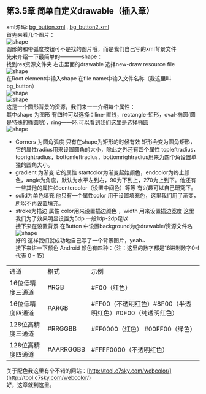 ## 第3.5章 简单自定义drawable（插入章）
xml源码:
[bg_button.xml](https://github.com/weiyashuai123/TeacherAssiatant-detailed/raw/master/src/bg_button.xml) ,
[bg_button2.xml](https://github.com/weiyashuai123/TeacherAssiatant-detailed/raw/master/src/bg_button2.xml)</br>
首先来看几个图片：</br>
![shape](https://github.com/weiyashuai123/TeacherAssiatant-detailed/blob/master/image/3.5.7.png "shape")</br>
圆形的和带弧度按钮可不是找的图片哦，而是我们自己写的xml背景文件</br>
先来介绍一下最简单的————shape：</br>
找到res资源文件夹 右击里面的drawable 选择new-draw resource file</br>
![shape](https://github.com/weiyashuai123/TeacherAssiatant-detailed/blob/master/image/3.5.1.png "shape")</br>
在Root element中输入shape 在file name中输入文件名称（我这里叫bg_button）</br>
![shape](https://github.com/weiyashuai123/TeacherAssiatant-detailed/blob/master/image/3.5.2.png "shape")</br>
![shape](https://github.com/weiyashuai123/TeacherAssiatant-detailed/blob/master/image/3.5.5.png "shape")</br>
这是一个圆形背景的资源，我们来一一介绍每个属性：</br>
其中shape 为图形 有四种可以选择：line-直线，rectangle-矩形，oval-椭圆(圆是特殊的椭圆哟)，ring——环.可以看到我们这里是选择椭圆</br>
![shape](https://github.com/weiyashuai123/TeacherAssiatant-detailed/blob/master/image/3.5.3.png "shape")</br>
* Corners 为圆角弧度 只有在shape为矩形的时候有效 矩形会变为圆角矩形，它的属性radius用来设置圆角的大小，除此之外还有四个属性 topleftradius，toprightradius，bottomleftradius，bottomrightradius用来为四个角设置单独的圆角大小。</br>
* gradient 为渐变 它的属性 startcolor为渐变起始颜色，endcolor为终止颜色，angle为角度，默认为水平左到右，90为下到上，270为上到下。他还有一些其他的属性如centercolor（设置中间色）等等 有兴趣可以自己研究下。</br>
* solid为单色填充 他只有一个属性color 用于设置填充色，这里我们用了渐变，所以不再设置填充。</br>
* stroke为描边 属性 color用来设置描边颜色 ，width 用来设置描边宽度 这里我们为了效果明显设置为5dp 一般1dp-2dp足以</br>
接下来在设置背景 在Button 中设置background为@drawable/资源文件名</br>
![shape](https://github.com/weiyashuai123/TeacherAssiatant-detailed/blob/master/image/3.5.6.png "shape")</br>
好的 这样我们就成功地自己写了一个背景图片，yeah~</br>
接下来讲一下颜色 Android 颜色有四种：（注：这里的数字都是16进制数字0-f代表 0 - 15）</br>
  
<table>
	<tr>
		<td>通道</td>
		<td>格式</td>
		<td>示例</td>
	</tr>
	<tr>
		<td>16位低精度三通道</td>
		<td>#RGB</td>
		<td>#F00（红色）</td>
	</tr>
	<tr>
		<td>16位低精度四通道</td>
		<td>#ARGB</td>
		<td> #FF00（不透明红色）#8F00（半透明红色）#0F00（纯透明红色）</td>
	</tr>
	<tr>
		<td>128位高精度三通道  </td>
		<td> #RRGGBB </td>
		<td> #FF0000（红色） #00FF00（绿色） </td>
	</tr>
	<tr>
		<td> 128位高精度四通道</td>
		<td>  #AARRGGBB  </td>
		<td> #FFFF0000（不透明红色）</td>
	</tr>
</table>

关于配色我这里有个不错的网站：[http://tool.c7sky.com/webcolor/](http://tool.c7sky.com/webcolor/)</br>
好，这章就到这里。</br>
